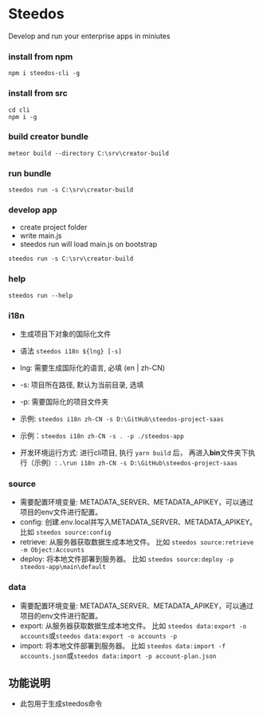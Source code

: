 # Steedos
Develop and run your enterprise apps in miniutes

### install from npm
```
npm i steedos-cli -g
```

### install from src
```
cd cli
npm i -g
```

### build creator bundle
```
meteor build --directory C:\srv\creator-build
```

### run bundle
```
steedos run -s C:\srv\creator-build
```

### develop app
- create project folder
- write main.js
- steedos run will load main.js on bootstrap
```
steedos run -s C:\srv\creator-build
```

### help
```
steedos run --help
```

### i18n
- 生成项目下对象的国际化文件
- 语法 `steedos i18n ${lng} [-s]`
- lng: 需要生成国际化的语言, 必填 (en | zh-CN)
- -s: 项目所在路径, 默认为当前目录, 选填
- -p: 需要国际化的项目文件夹
- 示例: `steedos i18n zh-CN -s D:\GitHub\steedos-project-saas`
- 示例：`steedos i18n zh-CN -s . -p ./steedos-app`

- 开发环境运行方式: 进行cli项目, 执行 `yarn build` 后， 再进入**bin**文件夹下执行（示例）: `.\run i18n zh-CN -s D:\GitHub\steedos-project-saas`

### source
- 需要配置环境变量: METADATA_SERVER、METADATA_APIKEY，可以通过项目的env文件进行配置。
- config: 创建.env.local并写入METADATA_SERVER、METADATA_APIKEY。 比如 `steedos source:config`
- retrieve: 从服务器获取数据生成本地文件。 比如 `steedos source:retrieve -m Object:Accounts`
- deploy: 将本地文件部署到服务器。 比如 `steedos source:deploy -p steedos-app\main\default`

### data
- 需要配置环境变量: METADATA_SERVER、METADATA_APIKEY，可以通过项目的env文件进行配置。
- export: 从服务器获取数据生成本地文件。 比如 `steedos data:export -o accounts`或`steedos data:export -o accounts -p`
- import: 将本地文件部署到服务器。 比如 `steedos data:import -f accounts.json`或`steedos data:import -p account-plan.json`

## 功能说明
- 此包用于生成steedos命令
